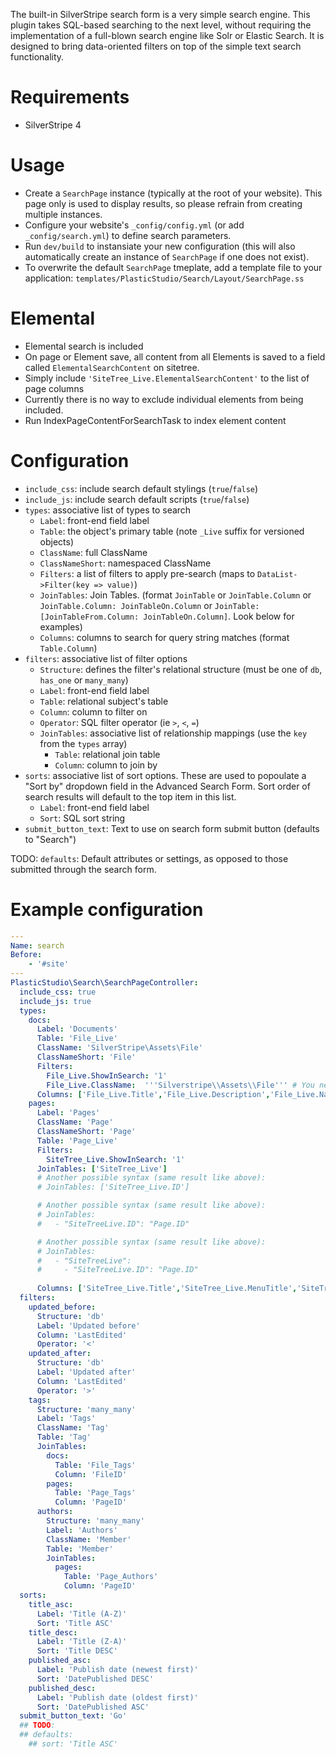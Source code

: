 
The built-in SilverStripe search form is a very simple search engine. This plugin takes SQL-based searching to the next level, without requiring the implementation of a full-blown search engine like Solr or Elastic Search. It is designed to bring data-oriented filters on top of the simple text search functionality.


# Requirements

* SilverStripe 4


# Usage

* Create a `SearchPage` instance (typically at the root of your website). This page only is used to display results, so please refrain from creating multiple instances.
* Configure your website's `_config/config.yml` (or add `_config/search.yml`) to define search parameters.
* Run `dev/build` to instansiate your new configuration (this will also automatically create an instance of `SearchPage` if one does not exist).
* To overwrite the default `SearchPage` tmeplate, add a template file to your application: `templates/PlasticStudio/Search/Layout/SearchPage.ss`


# Elemental

* Elemental search is included
* On page or Element save, all content from all Elements is saved to a field called `ElementalSearchContent` on sitetree.
* Simply include `'SiteTree_Live.ElementalSearchContent'` to the list of page columns
* Currently there is no way to exclude individual elements from being included.
* Run IndexPageContentForSearchTask to index element content


# Configuration

* `include_css`: include search default stylings (`true`/`false`)
* `include_js`: include search default scripts (`true`/`false`)
* `types`: associative list of types to search
  * `Label`: front-end field label
  * `Table`: the object's primary table (note `_Live` suffix for versioned objects)
  * `ClassName`: full ClassName
  * `ClassNameShort`: namespaced ClassName
  * `Filters`: a list of filters to apply pre-search (maps to `DataList->Filter(key => value)`)
  * `JoinTables`: Join Tables. (format `JoinTable` or `JoinTable.Column` or `JoinTable.Column: JoinTableOn.Column` or `JoinTable: [JoinTableFrom.Column: JoinTableOn.Column]`. Look below for examples)
  * `Columns`: columns to search for query string matches (format `Table.Column`)
* `filters`: associative list of filter options
  * `Structure`: defines the filter's relational structure (must be one of `db`, `has_one` or `many_many`)
  * `Label`: front-end field label
  * `Table`: relational subject's table
  * `Column`: column to filter on
  * `Operator`: SQL filter operator (ie `>`, `<`, `=`)
  * `JoinTables`: associative list of relationship mappings (use the `key` from the `types` array)
    * `Table`: relational join table
    * `Column`: column to join by
 * `sorts`: associative list of sort options. These are used to popoulate a "Sort by" dropdown field in the Advanced Search Form. Sort order of search results will default to the top item in this list.
   * `Label`: front-end field label
   * `Sort`: SQL sort string
* `submit_button_text`: Text to use on search form submit button (defaults to "Search")

TODO: `defaults`: Default attributes or settings, as opposed to those submitted through the search form.


# Example configuration

```yml
---
Name: search
Before:
    - '#site'
---
PlasticStudio\Search\SearchPageController:
  include_css: true
  include_js: true
  types:
    docs:
      Label: 'Documents'
      Table: 'File_Live'
      ClassName: 'SilverStripe\Assets\File'
      ClassNameShort: 'File'
      Filters:
        File_Live.ShowInSearch: '1'
        File_Live.ClassName:  '''Silverstripe\\Assets\\File''' # You need to TRIPLE-ESCAPE in order to pass this as a string to the query
      Columns: ['File_Live.Title','File_Live.Description','File_Live.Name']
    pages:
      Label: 'Pages'
      ClassName: 'Page'
      ClassNameShort: 'Page'
      Table: 'Page_Live'
      Filters: 
        SiteTree_Live.ShowInSearch: '1'
      JoinTables: ['SiteTree_Live']
      # Another possible syntax (same result like above):
      # JoinTables: ['SiteTree_Live.ID']

      # Another possible syntax (same result like above):
      # JoinTables:
      #   - "SiteTreeLive.ID": "Page.ID"

      # Another possible syntax (same result like above):
      # JoinTables:
      #   - "SiteTreeLive":
      #     - "SiteTreeLive.ID": "Page.ID"
      
      Columns: ['SiteTree_Live.Title','SiteTree_Live.MenuTitle','SiteTree_Live.Content', 'SiteTree_Live.ElementalSearchContent']
  filters:
    updated_before:
      Structure: 'db'
      Label: 'Updated before'
      Column: 'LastEdited'
      Operator: '<'
    updated_after:
      Structure: 'db'
      Label: 'Updated after'
      Column: 'LastEdited'
      Operator: '>'
    tags:
      Structure: 'many_many'
      Label: 'Tags'
      ClassName: 'Tag'
      Table: 'Tag'
      JoinTables:
        docs: 
          Table: 'File_Tags'
          Column: 'FileID'
        pages: 
          Table: 'Page_Tags'
          Column: 'PageID'
      authors:
        Structure: 'many_many'
        Label: 'Authors'
        ClassName: 'Member'
        Table: 'Member'
        JoinTables:
          pages: 
            Table: 'Page_Authors'
            Column: 'PageID'
  sorts:
    title_asc:
      Label: 'Title (A-Z)'
      Sort: 'Title ASC'
    title_desc:
      Label: 'Title (Z-A)'
      Sort: 'Title DESC'
    published_asc:
      Label: 'Publish date (newest first)'
      Sort: 'DatePublished DESC'
    published_desc:
      Label: 'Publish date (oldest first)'
      Sort: 'DatePublished ASC'
  submit_button_text: 'Go'
  ## TODO:
  ## defaults:
    ## sort: 'Title ASC'
```
